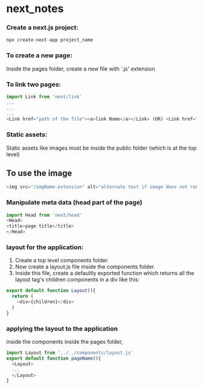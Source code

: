 # next_notes

### Create a next.js project:
```javascript
npx create-next-app project_name
```

### To create a new page:
Inside the pages folder, create a new file with '.js' extension

### To link two pages:
```javascript
import Link from 'next/link'
...
...
...
<Link href="path of the file"><a>link Name</a></Link> (OR) <Link href="path of the file"><button>Button name</button></Link>
```

### Static assets:
Static assets like images must be inside the public folder (which is at the top level)
## To use the image
```javascript
<img src="/imgName.extension" alt="alternate text if image does not render"/>
```

### Manipulate meta data (head part of the page)
```javascript
import Head from 'next/head'
<Head>
<title>page title</title>
</Head>
```

### layout for the application:
1) Create a top level components folder.
2) Now create a layout.js file inside the components folder.
3) Inside this file, create a defaultly exported function which returns all the layout tag's children components in a div like this:
```javascript
export default function Layout(){
  return (
    <div>{children}</div>
  )
}
```

### applying the layout to the application
inside the components inside the pages folder,
```javascript
import Layout from '../../components/layout.js'
export default function pageName(){
  <Layout>
  ...
  </Layout>
}
```
